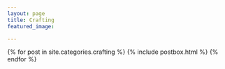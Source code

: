 ```yaml
---
layout: page
title: Crafting
featured_image: 

---
```


<div class="featured-posts outer">
<div class="outer">
  <div class="post-feed-title inner"></div>
       <div class="post-feed inner-wide">
       {% for post in site.categories.crafting %}
         {% include postbox.html %}
  {% endfor %}         
    </div>   
</div>
</div>
